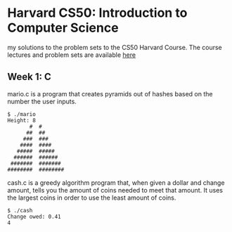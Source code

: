 # Harvard CS50: Introduction to Computer Science

my solutions to the problem sets to the CS50 Harvard Course.
The course lectures and problem sets are available [here](https://cs50.harvard.edu/college/2019/fall/)

## Week 1: C

mario.c is a program that creates pyramids out of hashes based on the number the user inputs.

```
$ ./mario
Height: 8
       #  #
      ##  ##
     ###  ###
    ####  ####
   #####  #####
  ######  ######
 #######  #######
########  ########
```

cash.c is a greedy algorithm program that, when given a dollar and change amount, tells you the amount of coins needed to meet that amount. It uses the largest coins in order to use the least amount of coins. 

```
$ ./cash
Change owed: 0.41
4
```




